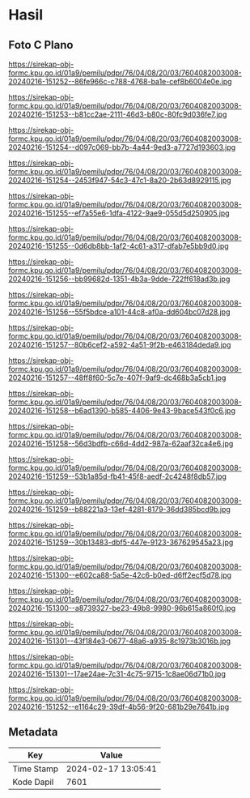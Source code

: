 # Hasil

## Foto C Plano

https://sirekap-obj-formc.kpu.go.id/01a9/pemilu/pdpr/76/04/08/20/03/7604082003008-20240216-151252--86fe966c-c788-4768-ba1e-cef8b6004e0e.jpg

https://sirekap-obj-formc.kpu.go.id/01a9/pemilu/pdpr/76/04/08/20/03/7604082003008-20240216-151253--b81cc2ae-2111-46d3-b80c-80fc9d036fe7.jpg

https://sirekap-obj-formc.kpu.go.id/01a9/pemilu/pdpr/76/04/08/20/03/7604082003008-20240216-151254--d097c069-bb7b-4a44-9ed3-a7727d193603.jpg

https://sirekap-obj-formc.kpu.go.id/01a9/pemilu/pdpr/76/04/08/20/03/7604082003008-20240216-151254--2453f947-54c3-47c1-8a20-2b63d8929115.jpg

https://sirekap-obj-formc.kpu.go.id/01a9/pemilu/pdpr/76/04/08/20/03/7604082003008-20240216-151255--ef7a55e6-1dfa-4122-9ae9-055d5d250905.jpg

https://sirekap-obj-formc.kpu.go.id/01a9/pemilu/pdpr/76/04/08/20/03/7604082003008-20240216-151255--0d6db8bb-1af2-4c61-a317-dfab7e5bb9d0.jpg

https://sirekap-obj-formc.kpu.go.id/01a9/pemilu/pdpr/76/04/08/20/03/7604082003008-20240216-151256--bb99682d-1351-4b3a-9dde-722ff618ad3b.jpg

https://sirekap-obj-formc.kpu.go.id/01a9/pemilu/pdpr/76/04/08/20/03/7604082003008-20240216-151256--55f5bdce-a101-44c8-af0a-dd604bc07d28.jpg

https://sirekap-obj-formc.kpu.go.id/01a9/pemilu/pdpr/76/04/08/20/03/7604082003008-20240216-151257--80b6cef2-a592-4a51-9f2b-e463184deda9.jpg

https://sirekap-obj-formc.kpu.go.id/01a9/pemilu/pdpr/76/04/08/20/03/7604082003008-20240216-151257--48ff8f60-5c7e-407f-9af9-dc468b3a5cb1.jpg

https://sirekap-obj-formc.kpu.go.id/01a9/pemilu/pdpr/76/04/08/20/03/7604082003008-20240216-151258--b6ad1390-b585-4406-9e43-9bace543f0c6.jpg

https://sirekap-obj-formc.kpu.go.id/01a9/pemilu/pdpr/76/04/08/20/03/7604082003008-20240216-151258--56d3bdfb-c66d-4dd2-987a-62aaf32ca4e6.jpg

https://sirekap-obj-formc.kpu.go.id/01a9/pemilu/pdpr/76/04/08/20/03/7604082003008-20240216-151259--53b1a85d-fb41-45f8-aedf-2c4248f8db57.jpg

https://sirekap-obj-formc.kpu.go.id/01a9/pemilu/pdpr/76/04/08/20/03/7604082003008-20240216-151259--b88221a3-13ef-4281-8179-36dd385bcd9b.jpg

https://sirekap-obj-formc.kpu.go.id/01a9/pemilu/pdpr/76/04/08/20/03/7604082003008-20240216-151259--30b13483-dbf5-447e-9123-367629545a23.jpg

https://sirekap-obj-formc.kpu.go.id/01a9/pemilu/pdpr/76/04/08/20/03/7604082003008-20240216-151300--e602ca88-5a5e-42c6-b0ed-d6ff2ecf5d78.jpg

https://sirekap-obj-formc.kpu.go.id/01a9/pemilu/pdpr/76/04/08/20/03/7604082003008-20240216-151300--a8739327-be23-49b8-9980-96b615a860f0.jpg

https://sirekap-obj-formc.kpu.go.id/01a9/pemilu/pdpr/76/04/08/20/03/7604082003008-20240216-151301--43f184e3-0677-48a6-a935-8c1973b3016b.jpg

https://sirekap-obj-formc.kpu.go.id/01a9/pemilu/pdpr/76/04/08/20/03/7604082003008-20240216-151301--17ae24ae-7c31-4c75-9715-1c8ae06d71b0.jpg

https://sirekap-obj-formc.kpu.go.id/01a9/pemilu/pdpr/76/04/08/20/03/7604082003008-20240216-151252--e1164c29-39df-4b56-9f20-681b29e7641b.jpg


## Metadata

| Key        | Value               |
| ---------- | ------------------- |
| Time Stamp | 2024-02-17 13:05:41 |
| Kode Dapil | 7601                |



